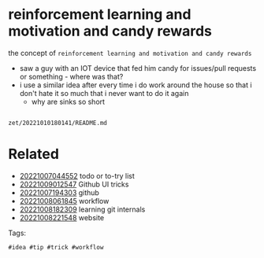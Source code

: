 # reinforcement learning and motivation and candy rewards

the concept of `reinforcement learning and motivation and candy rewards`
- saw a guy with an IOT device that fed him candy for issues/pull requests or something - where was that?
- i use a similar idea after every time i do work around the house so that i don't hate it so much that i never want to do it again
  - why are sinks so short

```
```

` zet/20221010180141/README.md `

# Related

- [20221007044552](/zet/20221007044552/README.md) todo or to-try list
- [20221009012547](/zet/20221009012547/README.md) Github UI tricks
- [20221007194303](/zet/20221007194303/README.md) github
- [20221008061845](/zet/20221008061845/README.md) workflow
- [20221008182309](/zet/20221008182309/README.md) learning git internals
- [20221008221548](/zet/20221008221548/README.md) website

Tags:

    #idea #tip #trick #workflow
